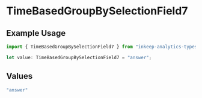 # TimeBasedGroupBySelectionField7

## Example Usage

```typescript
import { TimeBasedGroupBySelectionField7 } from "inkeep-analytics-typescript/models/components";

let value: TimeBasedGroupBySelectionField7 = "answer";
```

## Values

```typescript
"answer"
```